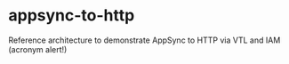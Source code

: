 # appsync-to-http
Reference architecture to demonstrate AppSync to HTTP via VTL and IAM (acronym alert!)
